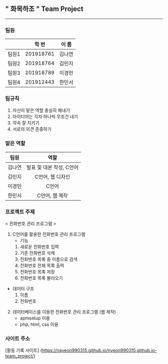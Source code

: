 ## " 화목하조 " Team Project
--------------------------

### 팀원
|        | 학  번 | 이  름 |
|  :--:  |  :--:  |  :--:  |
|  팀원1 | 201918761 | 김나연 |
|  팀원2 | 201918764 | 김민지 |
|  팀원3 | 201918789 | 이경민 |
|  팀원4 | 201912443 | 한민서 |

### 팀규칙
1. 자신이 맡은 역할 충실히 해내기
2. 아이디어는 각자 하나씩 무조건 내기
3. 약속 잘 지키기
4. 서로의 의견 존중하기

### 맡은 역할
| 팀원|       역할       |
| :--:|       :--:       |
|   김나연 |    발표 및 대본 작성, C언어     |
|   김민지 |    C언어, 웹 디자인|
|   이경민 |     C언어|
|   한민서 |    C언어, 웹 제작|

### 프로젝트 주제

< 전화번호 관리 프로그램 >

1. C언어를 활용한 전화번호 관리 프로그램
   - 기능
    1) 새로운 전화번호 입력
    2) 기존 전화번호 삭제
    3) 전화번호 목록 중 이름으로 검색
    4) 전화번호 전체 목록 출력
    5) 전화번호 목록 저장
    6) 전화번호 목록 불러오기
    
  - 데이터 구조
    1) 이름
    2) 전화번호
  
2. 데이터베이스를 이용한 전화번호 관리 프로그램 (웹 제작)
   - apmsetup 이용
   - php, html, css 이용

  
  ### 사이트 주소
  [활동 기록 사이트] (https://nayeon990315.github.io/nyeon990315.github.io-team_project/)
 
